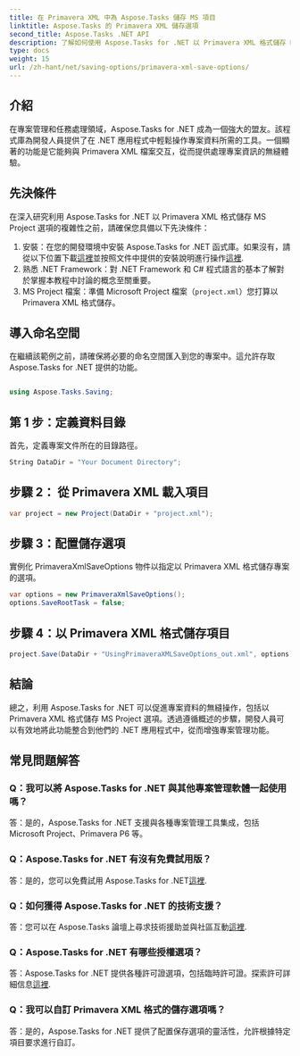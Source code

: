 ```yaml
---
title: 在 Primavera XML 中為 Aspose.Tasks 儲存 MS 項目
linktitle: Aspose.Tasks 的 Primavera XML 儲存選項
second_title: Aspose.Tasks .NET API
description: 了解如何使用 Aspose.Tasks for .NET 以 Primavera XML 格式儲存 MS Project 選項。輕鬆提升專案管理能力。
type: docs
weight: 15
url: /zh-hant/net/saving-options/primavera-xml-save-options/
---
```

## 介紹
在專案管理和任務處理領域，Aspose.Tasks for .NET 成為一個強大的盟友。該程式庫為開發人員提供了在 .NET 應用程式中輕鬆操作專案資料所需的工具。一個顯著的功能是它能夠與 Primavera XML 檔案交互，從而提供處理專案資訊的無縫體驗。
## 先決條件
在深入研究利用 Aspose.Tasks for .NET 以 Primavera XML 格式儲存 MS Project 選項的複雜性之前，請確保您具備以下先決條件：
1. 安裝：在您的開發環境中安裝 Aspose.Tasks for .NET 函式庫。如果沒有，請從以下位置下載[這裡](https://releases.aspose.com/tasks/net/)並按照文件中提供的安裝說明進行操作[這裡](https://reference.aspose.com/tasks/net/).
2. 熟悉 .NET Framework：對 .NET Framework 和 C# 程式語言的基本了解對於掌握本教程中討論的概念至關重要。
3. MS Project 檔案：準備 Microsoft Project 檔案（`project.xml`）您打算以 Primavera XML 格式儲存。

## 導入命名空間
在繼續該範例之前，請確保將必要的命名空間匯入到您的專案中。這允許存取 Aspose.Tasks for .NET 提供的功能。

```csharp

using Aspose.Tasks.Saving;
```

## 第 1 步：定義資料目錄
首先，定義專案文件所在的目錄路徑。
```csharp
String DataDir = "Your Document Directory";
```
## 步驟 2： 從 Primavera XML 載入項目
```csharp
var project = new Project(DataDir + "project.xml");
```
## 步驟 3：配置儲存選項
實例化 PrimaveraXmlSaveOptions 物件以指定以 Primavera XML 格式儲存專案的選項。
```csharp
var options = new PrimaveraXmlSaveOptions();
options.SaveRootTask = false;
```
## 步驟 4：以 Primavera XML 格式儲存項目
```csharp
project.Save(DataDir + "UsingPrimaveraXMLSaveOptions_out.xml", options);
```

## 結論
總之，利用 Aspose.Tasks for .NET 可以促進專案資料的無縫操作，包括以 Primavera XML 格式儲存 MS Project 選項。透過遵循概述的步驟，開發人員可以有效地將此功能整合到他們的 .NET 應用程式中，從而增強專案管理功能。
## 常見問題解答
### Q：我可以將 Aspose.Tasks for .NET 與其他專案管理軟體一起使用嗎？
答：是的，Aspose.Tasks for .NET 支援與各種專案管理工具集成，包括 Microsoft Project、Primavera P6 等。
### Q：Aspose.Tasks for .NET 有沒有免費試用版？
答：是的，您可以免費試用 Aspose.Tasks for .NET[這裡](https://releases.aspose.com/).
### Q：如何獲得 Aspose.Tasks for .NET 的技術支援？
答：您可以在 Aspose.Tasks 論壇上尋求技術援助並與社區互動[這裡](https://forum.aspose.com/c/tasks/15).
### Q：Aspose.Tasks for .NET 有哪些授權選項？
答：Aspose.Tasks for .NET 提供各種許可證選項，包括臨時許可證。探索許可詳細信息[這裡](https://purchase.aspose.com/buy).
### Q：我可以自訂 Primavera XML 格式的儲存選項嗎？
答：是的，Aspose.Tasks for .NET 提供了配置保存選項的靈活性，允許根據特定項目要求進行自訂。